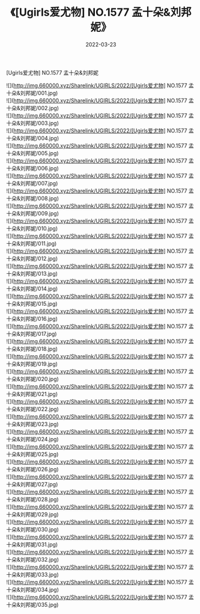 ﻿---
layout: post
title:  《[Ugirls爱尤物] NO.1577 孟十朵&刘邦妮》
date:   2022-03-23
img: http://img.660000.xyz/Sharelink/UGIRLS/2022/[Ugirls爱尤物] NO.1577 孟十朵&刘邦妮/000.jpg
categories: [美女, 清纯, 唯美]
---

[Ugirls爱尤物] NO.1577 孟十朵&刘邦妮

 ![](http://img.660000.xyz/Sharelink/UGIRLS/2022/[Ugirls爱尤物] NO.1577 孟十朵&刘邦妮/001.jpg) <br>![](http://img.660000.xyz/Sharelink/UGIRLS/2022/[Ugirls爱尤物] NO.1577 孟十朵&刘邦妮/002.jpg) <br>![](http://img.660000.xyz/Sharelink/UGIRLS/2022/[Ugirls爱尤物] NO.1577 孟十朵&刘邦妮/003.jpg) <br>![](http://img.660000.xyz/Sharelink/UGIRLS/2022/[Ugirls爱尤物] NO.1577 孟十朵&刘邦妮/004.jpg) <br>![](http://img.660000.xyz/Sharelink/UGIRLS/2022/[Ugirls爱尤物] NO.1577 孟十朵&刘邦妮/005.jpg) <br>![](http://img.660000.xyz/Sharelink/UGIRLS/2022/[Ugirls爱尤物] NO.1577 孟十朵&刘邦妮/006.jpg) <br>![](http://img.660000.xyz/Sharelink/UGIRLS/2022/[Ugirls爱尤物] NO.1577 孟十朵&刘邦妮/007.jpg) <br>![](http://img.660000.xyz/Sharelink/UGIRLS/2022/[Ugirls爱尤物] NO.1577 孟十朵&刘邦妮/008.jpg) <br>![](http://img.660000.xyz/Sharelink/UGIRLS/2022/[Ugirls爱尤物] NO.1577 孟十朵&刘邦妮/009.jpg) <br>![](http://img.660000.xyz/Sharelink/UGIRLS/2022/[Ugirls爱尤物] NO.1577 孟十朵&刘邦妮/010.jpg) <br>![](http://img.660000.xyz/Sharelink/UGIRLS/2022/[Ugirls爱尤物] NO.1577 孟十朵&刘邦妮/011.jpg) <br>![](http://img.660000.xyz/Sharelink/UGIRLS/2022/[Ugirls爱尤物] NO.1577 孟十朵&刘邦妮/012.jpg) <br>![](http://img.660000.xyz/Sharelink/UGIRLS/2022/[Ugirls爱尤物] NO.1577 孟十朵&刘邦妮/013.jpg) <br>![](http://img.660000.xyz/Sharelink/UGIRLS/2022/[Ugirls爱尤物] NO.1577 孟十朵&刘邦妮/014.jpg) <br>![](http://img.660000.xyz/Sharelink/UGIRLS/2022/[Ugirls爱尤物] NO.1577 孟十朵&刘邦妮/015.jpg) <br>![](http://img.660000.xyz/Sharelink/UGIRLS/2022/[Ugirls爱尤物] NO.1577 孟十朵&刘邦妮/016.jpg) <br>![](http://img.660000.xyz/Sharelink/UGIRLS/2022/[Ugirls爱尤物] NO.1577 孟十朵&刘邦妮/017.jpg) <br>![](http://img.660000.xyz/Sharelink/UGIRLS/2022/[Ugirls爱尤物] NO.1577 孟十朵&刘邦妮/018.jpg) <br>![](http://img.660000.xyz/Sharelink/UGIRLS/2022/[Ugirls爱尤物] NO.1577 孟十朵&刘邦妮/019.jpg) <br>![](http://img.660000.xyz/Sharelink/UGIRLS/2022/[Ugirls爱尤物] NO.1577 孟十朵&刘邦妮/020.jpg) <br>![](http://img.660000.xyz/Sharelink/UGIRLS/2022/[Ugirls爱尤物] NO.1577 孟十朵&刘邦妮/021.jpg) <br>![](http://img.660000.xyz/Sharelink/UGIRLS/2022/[Ugirls爱尤物] NO.1577 孟十朵&刘邦妮/022.jpg) <br>![](http://img.660000.xyz/Sharelink/UGIRLS/2022/[Ugirls爱尤物] NO.1577 孟十朵&刘邦妮/023.jpg) <br>![](http://img.660000.xyz/Sharelink/UGIRLS/2022/[Ugirls爱尤物] NO.1577 孟十朵&刘邦妮/024.jpg) <br>![](http://img.660000.xyz/Sharelink/UGIRLS/2022/[Ugirls爱尤物] NO.1577 孟十朵&刘邦妮/025.jpg) <br>![](http://img.660000.xyz/Sharelink/UGIRLS/2022/[Ugirls爱尤物] NO.1577 孟十朵&刘邦妮/026.jpg) <br>![](http://img.660000.xyz/Sharelink/UGIRLS/2022/[Ugirls爱尤物] NO.1577 孟十朵&刘邦妮/027.jpg) <br>![](http://img.660000.xyz/Sharelink/UGIRLS/2022/[Ugirls爱尤物] NO.1577 孟十朵&刘邦妮/028.jpg) <br>![](http://img.660000.xyz/Sharelink/UGIRLS/2022/[Ugirls爱尤物] NO.1577 孟十朵&刘邦妮/029.jpg) <br>![](http://img.660000.xyz/Sharelink/UGIRLS/2022/[Ugirls爱尤物] NO.1577 孟十朵&刘邦妮/030.jpg) <br>![](http://img.660000.xyz/Sharelink/UGIRLS/2022/[Ugirls爱尤物] NO.1577 孟十朵&刘邦妮/031.jpg) <br>![](http://img.660000.xyz/Sharelink/UGIRLS/2022/[Ugirls爱尤物] NO.1577 孟十朵&刘邦妮/032.jpg) <br>![](http://img.660000.xyz/Sharelink/UGIRLS/2022/[Ugirls爱尤物] NO.1577 孟十朵&刘邦妮/033.jpg) <br>![](http://img.660000.xyz/Sharelink/UGIRLS/2022/[Ugirls爱尤物] NO.1577 孟十朵&刘邦妮/034.jpg) <br>![](http://img.660000.xyz/Sharelink/UGIRLS/2022/[Ugirls爱尤物] NO.1577 孟十朵&刘邦妮/035.jpg) <br>
